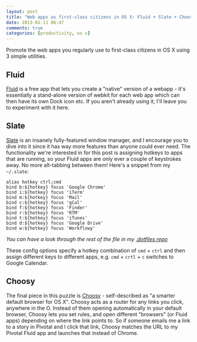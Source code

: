 ```yaml
---
layout: post
title: "Web apps as first-class citizens in OS X: Fluid + Slate + Choosy"
date: 2013-02-11 06:47
comments: true
categories: [productivity, os x]
---
```


Promote the web apps you regularly use to first-class citizens in OS X using 3 simple utilities.<!-- more -->

## Fluid
[Fluid](http://fluidapp.com/) is a free app that lets you create a "native" version of a webapp - it's essentially a stand-alone version of webkit for each web app which can then have its own Dock icon etc. If you aren't already using it, I'll leave you to experiment with it here.

## Slate
[Slate](https://github.com/jigish/slate) is an insanely fully-featured window manager, and I encourage you to dive into it since it has way more features than anyone could ever need. The functionality we're interested in for this post is assigning hotkeys to apps that are running, so your Fluid apps are only ever a couple of keystrokes away. No more alt-tabbing between them! Here's a snippet from my `~/.slate`:

``` 
alias hotkey ctrl;cmd
bind b:${hotkey} focus 'Google Chrome'
bind i:${hotkey} focus 'iTerm'
bind m:${hotkey} focus 'Mail'
bind c:${hotkey} focus 'gCal'
bind f:${hotkey} focus 'Finder'
bind r:${hotkey} focus 'RTM'
bind t:${hotkey} focus 'iTunes'
bind d:${hotkey} focus 'Google Drive'
bind w:${hotkey} focus 'Workflowy'
```

*You can have a look through the rest of the file in my [.dotfiles repo](https://github.com/benhartley/dotfiles)*

These config options specify a hotkey combination of `cmd` + `ctrl` and then assign different keys to different apps, e.g. `cmd` + `crtl` + `c` switches to Google Calendar.

## Choosy
The final piece in this puzzle is [Choosy](http://www.choosyosx.com/) - self-described as "a smarter default browser for OS X". Choosy acts as a router for any links you click, anywhere in the O. Instead of them opening automatically in your default browser, Choosy lets you set rules, and open different "browsers" (or Fluid apps) depending on where the link points to. So if someone emails me a link to a story in Pivotal and I click that link, Choosy matches the URL to my Pivotal Fluid app and launches that instead of Chrome.


